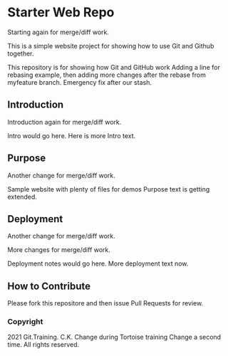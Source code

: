 # Starter Web Repo

Starting again for merge/diff work.

This is a simple website project for showing how
to use Git and Github together.

This repository is for showing how Git and GitHub work
Adding a line for rebasing example, then adding more changes after the 
rebase from myfeature branch. Emergency fix after our stash.

## Introduction

Introduction again for merge/diff work.

Intro would go here.
Here is more Intro text.

## Purpose

Another change for merge/diff work.

Sample website with plenty of files for demos
Purpose text is getting extended.

## Deployment

Another change for merge/diff work.

More changes for merge/diff work.

Deployment notes would go here.
More deployment text now.

## How to Contribute

Please fork this repositore and then issue Pull Requests for review.

### Copyright 

2021 Git.Training. C.K. 
Change during Tortoise training
Change a second time.
All rights reserved.

